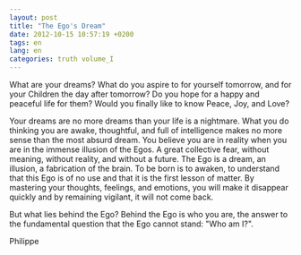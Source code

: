```yaml
---
layout: post
title: "The Ego's Dream"
date: 2012-10-15 10:57:19 +0200
tags: en
lang: en
categories: truth volume_I
---
```

What are your dreams? What do you aspire to for yourself tomorrow, and for your Children the day after tomorrow? Do you hope for a happy and peaceful life for them? Would you finally like to know Peace, Joy, and Love?

Your dreams are no more dreams than your life is a nightmare. What you do thinking you are awake, thoughtful, and full of intelligence makes no more sense than the most absurd dream. You believe you are in reality when you are in the immense illusion of the Egos. A great collective fear, without meaning, without reality, and without a future. The Ego is a dream, an illusion, a fabrication of the brain. To be born is to awaken, to understand that this Ego is of no use and that it is the first lesson of matter. By mastering your thoughts, feelings, and emotions, you will make it disappear quickly and by remaining vigilant, it will not come back.

But what lies behind the Ego? Behind the Ego is who you are, the answer to the fundamental question that the Ego cannot stand: "Who am I?".

Philippe

<!--
This work is licensed under the terms of the Creative Commons Attribution-NonCommercial 4.0 International License.
-->